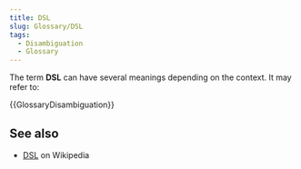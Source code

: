 ```yaml
---
title: DSL
slug: Glossary/DSL
tags:
  - Disambiguation
  - Glossary
---
```

The term **DSL** can have several meanings depending on the context. It may refer to:

{{GlossaryDisambiguation}}

## See also

- [DSL](https://en.wikipedia.org/wiki/DSL_(disambiguation)) on Wikipedia
